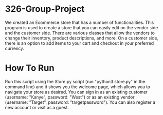 # 326-Group-Project
We created an Ecommerce store that has a number of functionalities. This program is used to create a store that you can easily edit on the vendor side and the customer side. There are various classes that allow the vendors to change their inventory, product descriptions, and more. On a customer side, there is an option to add items to your cart and checkout in your preferred currency.

# How To Run 
Run this script using the Store.py script (run "python3 store.py" in the command line) and it shows you the welcome page, which allows you to navigate your store as desired. You can sign in as an existing customer (username: "Kanye", password: "West") or as an existing vendor (username: "Target", password: "targetpassword"). You can also register a new account or visit as a guest.
